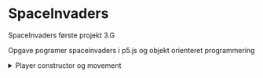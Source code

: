 # SpaceInvaders
SpaceInvaders første projekt 3.G

Opgave pogramer spaceinvaders i p5.js og objekt orienteret programmering

<details>
<Summary> Player constructor og movement </summary>
Jeg startede med og lave sn spiller, få den tegnet på min skærm og give den en måde og begvæge sig på. 
Det gjorde jeg så ledes: 

```js
class Player {
  constructor() { // I constructoren angiver jeg alle de parametre i nogele variabler som kan refereres til senere i koden
    this.width = 40;
    this.height = 20;
    this.x = width / 2 - this.width;
    this.y = height - 50;
    this.speed = 5;
  }

  show() {
    fill(220)
    rect(this.x, this.y, this.width, this.height)
  }

  move() {
    if (keyIsDown(LEFT_ARROW) ) {
      this.x -= this.speed;
    }
    if (keyIsDown(RIGHT_ARROW)) {
      this.x += this.speed;
    }
  }
}
```

Tilføjede senere noget kode til move() metoden der gjorde at man ikke kunne bevæge sig ud af canvas

Når den bevæger sig imod venstre spøger den om knappen "Left_arrow" er trykke og om breden af spilleren er støre end 0.
Hvis spilleren brede er størrer end, eller lig med 0 betyder det at man er ved kanten af canvas, og så kan man ikke 
bevæge sig videre. 

```js
move() {
    if (keyIsDown(LEFT_ARROW) && this.x >= 0 ) {
      this.x -= this.speed;
    }
    if (keyIsDown(RIGHT_ARROW)) && this.width <= width - this.width {
      this.x += this.speed;
    }
  }
```
</details>